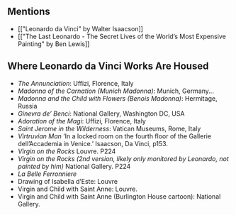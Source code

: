## Mentions
- [["Leonardo da Vinci" by Walter Isaacson]]
- [["The Last Leonardo - The Secret Lives of the World’s Most Expensive Painting" by Ben Lewis]]

## Where Leonardo da Vinci Works Are Housed

- _The Annunciation_: Uffizi, Florence, Italy
- _Madonna of the Carnation (Munich Madonna)_: Munich, Germany...
- _Madonna and the Child with Flowers (Benois Madonna)_: Hermitage, Russia
- _Ginevra de’ Benci_: National Gallery, Washington DC, USA
- _Adoration of the Magi_: Uffizi, Florence, Italy
- _Saint Jerome in the Wilderness_: Vatican Museums, Rome, Italy
- _Virtruvian Man_ ‘In a locked room on the fourth floor of the Gallerie dell’Accademia in Venice.’ Isaacson, Da Vinci, p153.
- _Virgin on the Rocks_ Louvre. P224
- _Virgin on the Rocks (2nd version, likely only monitored by Leonardo, not painted by him)_ National Gallery. P224
- _La Belle Ferronniere_
- Drawing of Isabella d’Este: Louvre
- Virgin and Child with Saint Anne: Louvre.
- Virgin and Child with Saint Anne (Burlington House cartoon): National Gallery.